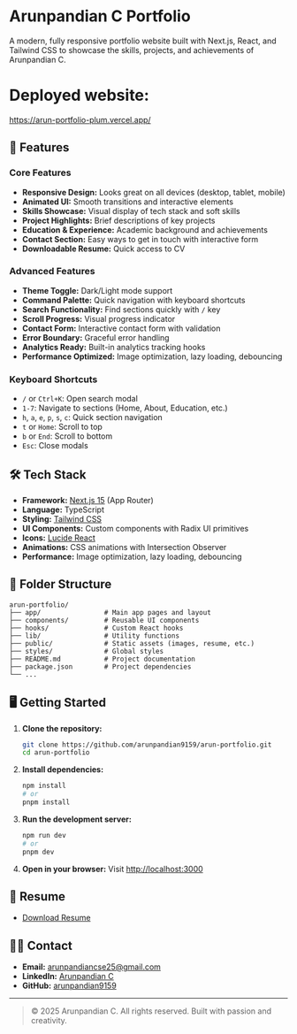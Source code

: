 # Arunpandian C Portfolio

A modern, fully responsive portfolio website built with Next.js, React, and Tailwind CSS to showcase the skills, projects, and achievements of Arunpandian C.

# Deployed website:
https://arun-portfolio-plum.vercel.app/

## 🚀 Features

### Core Features
- **Responsive Design:** Looks great on all devices (desktop, tablet, mobile)
- **Animated UI:** Smooth transitions and interactive elements
- **Skills Showcase:** Visual display of tech stack and soft skills
- **Project Highlights:** Brief descriptions of key projects
- **Education & Experience:** Academic background and achievements
- **Contact Section:** Easy ways to get in touch with interactive form
- **Downloadable Resume:** Quick access to CV

### Advanced Features
- **Theme Toggle:** Dark/Light mode support
- **Command Palette:** Quick navigation with keyboard shortcuts
- **Search Functionality:** Find sections quickly with `/` key
- **Scroll Progress:** Visual progress indicator
- **Contact Form:** Interactive contact form with validation
- **Error Boundary:** Graceful error handling
- **Analytics Ready:** Built-in analytics tracking hooks
- **Performance Optimized:** Image optimization, lazy loading, debouncing

### Keyboard Shortcuts
- `/` or `Ctrl+K`: Open search modal
- `1-7`: Navigate to sections (Home, About, Education, etc.)
- `h`, `a`, `e`, `p`, `s`, `c`: Quick section navigation
- `t` or `Home`: Scroll to top
- `b` or `End`: Scroll to bottom
- `Esc`: Close modals

## 🛠️ Tech Stack

- **Framework:** [Next.js 15](https://nextjs.org/) (App Router)
- **Language:** TypeScript
- **Styling:** [Tailwind CSS](https://tailwindcss.com/)
- **UI Components:** Custom components with Radix UI primitives
- **Icons:** [Lucide React](https://lucide.dev/)
- **Animations:** CSS animations with Intersection Observer
- **Performance:** Image optimization, lazy loading, debouncing

## 📁 Folder Structure

```
arun-portfolio/
├── app/                # Main app pages and layout
├── components/         # Reusable UI components
├── hooks/              # Custom React hooks
├── lib/                # Utility functions
├── public/             # Static assets (images, resume, etc.)
├── styles/             # Global styles
├── README.md           # Project documentation
├── package.json        # Project dependencies
└── ...
```

## 🖥️ Getting Started

1. **Clone the repository:**
   ```bash
   git clone https://github.com/arunpandian9159/arun-portfolio.git
   cd arun-portfolio
   ```
2. **Install dependencies:**
   ```bash
   npm install
   # or
   pnpm install
   ```
3. **Run the development server:**
   ```bash
   npm run dev
   # or
   pnpm dev
   ```
4. **Open in your browser:**
   Visit [http://localhost:3000](http://localhost:3000)

## 📄 Resume

- [Download Resume](public/Resume.docx)

## 🙋‍♂️ Contact

- **Email:** arunpandiancse25@gmail.com
- **LinkedIn:** [Arunpandian C](https://www.linkedin.com/in/Arunpandian-C)
- **GitHub:** [arunpandian9159](https://github.com/arunpandian9159)

---

> © 2025 Arunpandian C. All rights reserved. Built with passion and creativity.